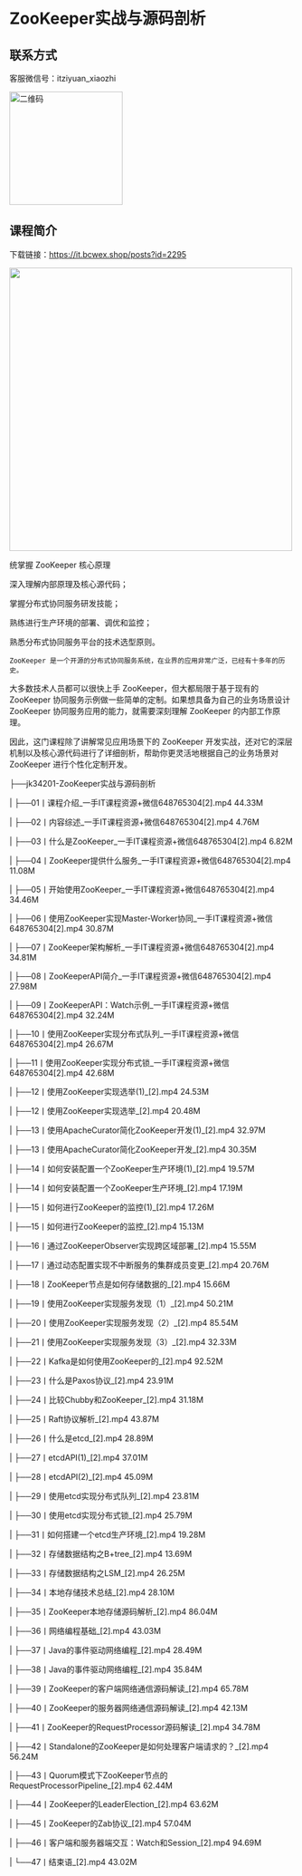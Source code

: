 # ZooKeeper实战与源码剖析  

## 联系方式

客服微信号：itziyuan_xiaozhi

<img src="https://ziyuanyun.oss-cn-guangzhou.aliyuncs.com/common/20240614073449/666b82192834a.jpg" width="200" height="200" alt="二维码">

## 课程简介

下载链接：https://it.bcwex.shop/posts?id=2295

<img src="https://ziyuanyun.oss-cn-guangzhou.aliyuncs.com/yun/20240515183807/6644908fed130.jpg" width="500" alt="">

  统掌握 ZooKeeper 核心原理

 深入理解内部原理及核心源代码；

 掌握分布式协同服务研发技能；

 熟练进行生产环境的部署、调优和监控；

 熟悉分布式协同服务平台的技术选型原则。

    ZooKeeper 是一个开源的分布式协同服务系统，在业界的应用非常广泛，已经有十多年的历史。

 大多数技术人员都可以很快上手 ZooKeeper，但大都局限于基于现有的 ZooKeeper 协同服务示例做一些简单的定制。如果想具备为自己的业务场景设计 ZooKeeper 协同服务应用的能力，就需要深刻理解 ZooKeeper 的内部工作原理。

 因此，这门课程除了讲解常见应用场景下的 ZooKeeper 开发实战，还对它的深层机制以及核心源代码进行了详细剖析，帮助你更灵活地根据自己的业务场景对 ZooKeeper 进行个性化定制开发。

 

 

 

 

   

 ├──jk34201-ZooKeeper实战与源码剖析

 | ├──01丨课程介绍_一手IT课程资源+微信648765304[2].mp4 44.33M

 | ├──02丨内容综述_一手IT课程资源+微信648765304[2].mp4 4.76M

 | ├──03丨什么是ZooKeeper_一手IT课程资源+微信648765304[2].mp4 6.82M

 | ├──04丨ZooKeeper提供什么服务_一手IT课程资源+微信648765304[2].mp4 11.08M

 | ├──05丨开始使用ZooKeeper_一手IT课程资源+微信648765304[2].mp4 34.46M

 | ├──06丨使用ZooKeeper实现Master-Worker协同_一手IT课程资源+微信648765304[2].mp4 30.87M

 | ├──07丨ZooKeeper架构解析_一手IT课程资源+微信648765304[2].mp4 34.81M

 | ├──08丨ZooKeeperAPI简介_一手IT课程资源+微信648765304[2].mp4 27.98M

 | ├──09丨ZooKeeperAPI：Watch示例_一手IT课程资源+微信648765304[2].mp4 32.24M

 | ├──10丨使用ZooKeeper实现分布式队列_一手IT课程资源+微信648765304[2].mp4 26.67M

 | ├──11丨使用ZooKeeper实现分布式锁_一手IT课程资源+微信648765304[2].mp4 42.68M

 | ├──12丨使用ZooKeeper实现选举(1)_[2].mp4 24.53M

 | ├──12丨使用ZooKeeper实现选举_[2].mp4 20.48M

 | ├──13丨使用ApacheCurator简化ZooKeeper开发(1)_[2].mp4 32.97M

 | ├──13丨使用ApacheCurator简化ZooKeeper开发_[2].mp4 30.35M

 | ├──14丨如何安装配置一个ZooKeeper生产环境(1)_[2].mp4 19.57M

 | ├──14丨如何安装配置一个ZooKeeper生产环境_[2].mp4 17.19M

 | ├──15丨如何进行ZooKeeper的监控(1)_[2].mp4 17.26M

 | ├──15丨如何进行ZooKeeper的监控_[2].mp4 15.13M

 | ├──16丨通过ZooKeeperObserver实现跨区域部署_[2].mp4 15.55M

 | ├──17丨通过动态配置实现不中断服务的集群成员变更_[2].mp4 20.76M

 | ├──18丨ZooKeeper节点是如何存储数据的_[2].mp4 15.66M

 | ├──19丨使用ZooKeeper实现服务发现（1）_[2].mp4 50.21M

 | ├──20丨使用ZooKeeper实现服务发现（2）_[2].mp4 85.54M

 | ├──21丨使用ZooKeeper实现服务发现（3）_[2].mp4 32.33M

 | ├──22丨Kafka是如何使用ZooKeeper的_[2].mp4 92.52M

 | ├──23丨什么是Paxos协议_[2].mp4 23.91M

 | ├──24丨比较Chubby和ZooKeeper_[2].mp4 31.18M

 | ├──25丨Raft协议解析_[2].mp4 43.87M

 | ├──26丨什么是etcd_[2].mp4 28.89M

 | ├──27丨etcdAPI(1)_[2].mp4 37.01M

 | ├──28丨etcdAPI(2)_[2].mp4 45.09M

 | ├──29丨使用etcd实现分布式队列_[2].mp4 23.81M

 | ├──30丨使用etcd实现分布式锁_[2].mp4 25.79M

 | ├──31丨如何搭建一个etcd生产环境_[2].mp4 19.28M

 | ├──32丨存储数据结构之B+tree_[2].mp4 13.69M

 | ├──33丨存储数据结构之LSM_[2].mp4 26.25M

 | ├──34丨本地存储技术总结_[2].mp4 28.10M

 | ├──35丨ZooKeeper本地存储源码解析_[2].mp4 86.04M

 | ├──36丨网络编程基础_[2].mp4 43.03M

 | ├──37丨Java的事件驱动网络编程_[2].mp4 28.49M

 | ├──38丨Java的事件驱动网络编程_[2].mp4 35.84M

 | ├──39丨ZooKeeper的客户端网络通信源码解读_[2].mp4 65.78M

 | ├──40丨ZooKeeper的服务器网络通信源码解读_[2].mp4 42.13M

 | ├──41丨ZooKeeper的RequestProcessor源码解读_[2].mp4 34.78M

 | ├──42丨Standalone的ZooKeeper是如何处理客户端请求的？_[2].mp4 56.24M

 | ├──43丨Quorum模式下ZooKeeper节点的RequestProcessorPipeline_[2].mp4 62.44M

 | ├──44丨ZooKeeper的LeaderElection_[2].mp4 63.62M

 | ├──45丨ZooKeeper的Zab协议_[2].mp4 57.04M

 | ├──46丨客户端和服务器端交互：Watch和Session_[2].mp4 94.69M

 | └──47丨结束语_[2].mp4 43.02M

  